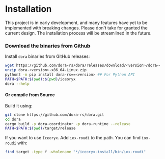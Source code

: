 # Installation

This project is in early development, and many features have yet to be implemented with breaking changes. Please don't take for granted the current design. The installation process will be streamlined in the future.

### Download the binaries from Github


Install `dora` binaries from GitHub releases:

```bash
wget https://github.com/dora-rs/dora/releases/download/<version>/dora-<version>-x86_64-Linux.zip
unzip dora-<version>-x86_64-Linux.zip
python3 -m pip install dora-rs==<version> ## For Python API
PATH=$PATH:$(pwd):$(pwd)/iceoryx
dora --help
```

#### Or compile from Source

Build it using:
```bash
git clone https://github.com/dora-rs/dora.git
cd dora
cargo build -p dora-coordinator -p dora-runtime --release
PATH=$PATH:$(pwd)/target/release
```

If you want to use `Iceoryx`. Add `iox-roudi` to the path.
You can find `iox-roudi` with:
```bash
find target -type f -wholename "*/iceoryx-install/bin/iox-roudi"
```